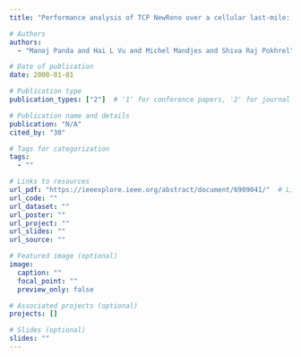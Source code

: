 ```yaml
---
title: "Performance analysis of TCP NewReno over a cellular last-mile: Buffer and channel losses"

# Authors
authors:
  - "Manoj Panda and Hai L Vu and Michel Mandjes and Shiva Raj Pokhrel"

# Date of publication
date: 2000-01-01

# Publication type
publication_types: ["2"]  # '1' for conference papers, '2' for journal articles, '3' for preprints

# Publication name and details
publication: "N/A"
cited_by: "30"

# Tags for categorization
tags:
  - ""

# Links to resources
url_pdf: "https://ieeexplore.ieee.org/abstract/document/6909041/"  # Link to the resource
url_code: ""
url_dataset: ""
url_poster: ""
url_project: ""
url_slides: ""
url_source: ""

# Featured image (optional)
image:
  caption: ""
  focal_point: ""
  preview_only: false

# Associated projects (optional)
projects: []

# Slides (optional)
slides: ""
---
```

